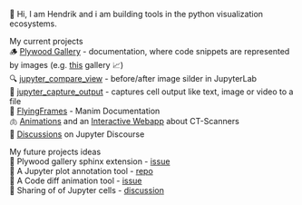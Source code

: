 👋 Hi, I am Hendrik and i am building tools in the python visualization ecosystems.  

My current projects  
🪵 [Plywood Gallery](https://github.com/kolibril13/plywood-gallery) - documentation, where code snippets are represented by images (e.g. [this](https://kolibril13.github.io/plywood-gallery-functions/) gallery 📈)  
🔍 [jupyter_compare_view](https://github.com/Octoframes/jupyter_compare_view) -  before/after image silder in JupyterLab  
📸  [jupyter_capture_output](https://github.com/Octoframes/jupyter_capture_output) - captures cell output like text, image or video to a file  
🎨 [FlyingFrames](https://flyingframes.readthedocs.io/en/latest/) - Manim Documentation  
🫁 [Animations](https://www.youtube.com/watch?v=f0sxjhGHRPo) and an [Interactive Webapp](https://kolibril13.github.io/ct-scanner-webapp/) about CT-Scanners  
💬 [Discussions](https://discourse.jupyter.org/u/kolibril13/activity/topics) on Jupyter Discourse


My future projects ideas  
🌱 Plywood gallery sphinx extension - [issue](https://github.com/kolibril13/plywood-gallery/issues/23)  
🌱 A Jupyter plot annotation tool - [repo](https://github.com/Octoframes/tldraw_jupyter_experiment)   
🌱 A Code diff animation tool - [issue](https://github.com/carbon-app/carbon/issues/1346)    
🌱 Sharing of of Jupyter cells - [discussion](https://discourse.jupyter.org/t/jupyterpost-post-from-jupyterhub-to-a-chat-server-mattermost/17656/5#posting-to-other-platforms-2)

<!-- 

📹   
Here are some ideas to get you started:

- 🔭 I’m currently working on ...
- 🌱 I’m currently learning ...
- 👯 I’m looking to collaborate on ...
- 🤔 I’m looking for help with ...
- 💬 Ask me about ...
- 📫 How to reach me: ...
- 😄 Pronouns: ... -->